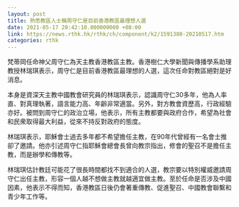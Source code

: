 ```yaml
---
layout: post
title: 熟悉教區人士稱周守仁是目前香港教區最理想人選
date: 2021-05-17 20:42:10.000000000 +08:00
link: https://news.rthk.hk/rthk/ch/component/k2/1591380-20210517.htm
categories: rthk
---
```


梵蒂岡任命神父周守仁為天主教香港教區主教。香港樹仁大學新聞與傳播學系助理教授林瑞琪表示，周守仁是目前香港教區最理想的人選，這次任命對教區絕對是好消息。

本身是資深天主教中國教會研究員的林瑞琪表示，認識周守仁30多年，他為人率直、對真理執著，語言能力高、年齡非常適當。另外，對方教會資歷高，行政經驗亦好。被問到周守仁的政治立場，他表示，所有主教都要與政府合作，希望為社會和民衆取得最大利益，從來不持反對政府的態度。

林瑞琪表示，耶穌會士過去多年都不希望擔任主教，在90年代曾經有一名會士推卻了邀請。他亦引述周守仁指耶穌會總會長曾向教宗指出，修會的聖召不是擔任主教，而是辦學和傳教等。

林瑞琪估計教廷可能花了很長時間都找不到適合的人選，教宗要以特別權威邀請周守仁出任主教，形容一個人越不想做主教就越適宜做主教。至於任命是否涉及中國因素，他表示不得而知，香港教區日後仍會著重傳教、促進聖召、中國教會聯繫和青少年工作等。
